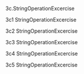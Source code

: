 3c.StringOperationExcercise

3c1 StringOperationExcercise

3c2 StringOperationExcercise

3c3 StringOperationExcercise

3c4 StringOperationExcercise

3c5 StringOperationExcercise
